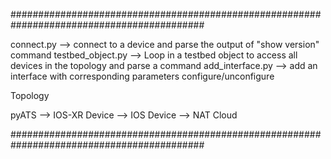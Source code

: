 ###########################################################################################

connect.py        --> connect to a device and parse the output of "show version" command
testbed_object.py --> Loop in a testbed object to access all devices in the topology and 
                      parse a command
add_interface.py  --> add an interface with corresponding parameters configure/unconfigure

Topology

pyATS --> IOS-XR Device --> IOS Device --> NAT Cloud

###########################################################################################
